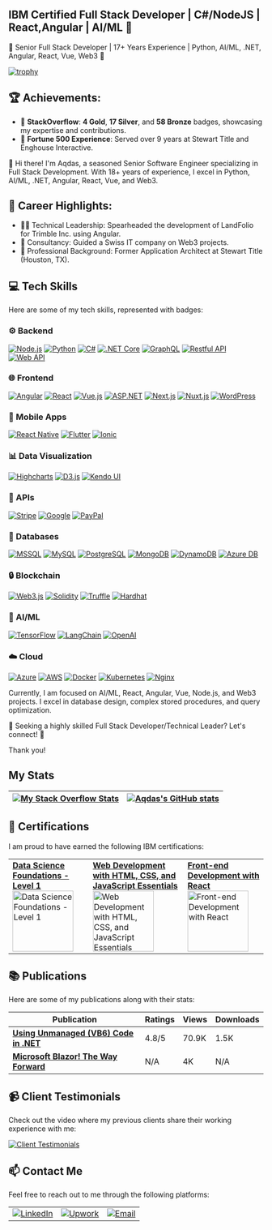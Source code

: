 ## IBM Certified Full Stack Developer | C#/NodeJS | React,Angular | AI/ML 👋


🌟 Senior Full Stack Developer | 17+ Years Experience | Python, AI/ML, .NET, Angular, React, Vue, Web3 🌟

[![trophy](https://github-profile-trophy.vercel.app/?username=aqiftekhar)](https://github.com/ryo-ma/github-profile-trophy)

## 🏆 Achievements:
- 🏅 **StackOverflow**: **4 Gold**, **17 Silver**, and **58 Bronze** badges, showcasing my expertise and contributions.
- 🌟 **Fortune 500 Experience**: Served over 9 years at Stewart Title and Enghouse Interactive.

👋 Hi there! I'm Aqdas, a seasoned Senior Software Engineer specializing in Full Stack Development. With 18+ years of experience, I excel in Python, AI/ML, .NET, Angular, React, Vue, and Web3.

## 🚀 Career Highlights:
- 👨‍💻 Technical Leadership: Spearheaded the development of LandFolio for Trimble Inc. using Angular.
- 💼 Consultancy: Guided a Swiss IT company on Web3 projects.
- 🏢 Professional Background: Former Application Architect at Stewart Title (Houston, TX).

## 💻 Tech Skills

Here are some of my tech skills, represented with badges:

### ⚙️ Backend
[![Node.js](https://img.shields.io/badge/Node.js-339933?style=for-the-badge&logo=node.js&logoColor=white)](https://nodejs.org/)
[![Python](https://img.shields.io/badge/Python-3776AB?style=for-the-badge&logo=python&logoColor=white)](https://www.python.org/)
[![C#](https://img.shields.io/badge/C%23-239120?style=for-the-badge&logo=c-sharp&logoColor=white)](https://docs.microsoft.com/en-us/dotnet/csharp/)
[![.NET Core](https://img.shields.io/badge/.NET%20Core-512BD4?style=for-the-badge&logo=dot-net&logoColor=white)](https://dotnet.microsoft.com/)
[![GraphQL](https://img.shields.io/badge/GraphQL-E10098?style=for-the-badge&logo=graphql&logoColor=white)](https://graphql.org/)
[![Restful API](https://img.shields.io/badge/RESTful%20API-25D366?style=for-the-badge&logo=api&logoColor=white)](https://en.wikipedia.org/wiki/Representational_state_transfer)
[![Web API](https://img.shields.io/badge/Web%20API-2E8B57?style=for-the-badge&logo=api&logoColor=white)](https://en.wikipedia.org/wiki/Web_API)

### 🌐 Frontend
[![Angular](https://img.shields.io/badge/Angular-DD0031?style=for-the-badge&logo=angular&logoColor=white)](https://angular.io/)
[![React](https://img.shields.io/badge/React-61DAFB?style=for-the-badge&logo=react&logoColor=white)](https://reactjs.org/)
[![Vue.js](https://img.shields.io/badge/Vue.js-4FC08D?style=for-the-badge&logo=vue.js&logoColor=white)](https://vuejs.org/)
[![ASP.NET](https://img.shields.io/badge/ASP.NET-5C2D91?style=for-the-badge&logo=aspnet&logoColor=white)](https://dotnet.microsoft.com/apps/aspnet)
[![Next.js](https://img.shields.io/badge/Next.js-000000?style=for-the-badge&logo=next.js&logoColor=white)](https://nextjs.org/)
[![Nuxt.js](https://img.shields.io/badge/Nuxt.js-00C58E?style=for-the-badge&logo=nuxt.js&logoColor=white)](https://nuxtjs.org/)
[![WordPress](https://img.shields.io/badge/WordPress-21759B?style=for-the-badge&logo=wordpress&logoColor=white)](https://wordpress.org/)

### 📱 Mobile Apps
[![React Native](https://img.shields.io/badge/React%20Native-20232A?style=for-the-badge&logo=react&logoColor=61DAFB)](https://reactnative.dev/)
[![Flutter](https://img.shields.io/badge/Flutter-02569B?style=for-the-badge&logo=flutter&logoColor=white)](https://flutter.dev/)
[![Ionic](https://img.shields.io/badge/Ionic-3880FF?style=for-the-badge&logo=ionic&logoColor=white)](https://ionicframework.com/)

### 📊 Data Visualization
[![Highcharts](https://img.shields.io/badge/Highcharts-6E6E6E?style=for-the-badge&logo=highcharts&logoColor=white)](https://www.highcharts.com/)
[![D3.js](https://img.shields.io/badge/D3.js-F9A825?style=for-the-badge&logo=d3.js&logoColor=white)](https://d3js.org/)
[![Kendo UI](https://img.shields.io/badge/Kendo%20UI-0082FC?style=for-the-badge&logo=kendo-ui&logoColor=white)](https://www.telerik.com/kendo-ui)

### 🔗 APIs
[![Stripe](https://img.shields.io/badge/Stripe-635BFF?style=for-the-badge&logo=stripe&logoColor=white)](https://stripe.com/)
[![Google](https://img.shields.io/badge/Google-4285F4?style=for-the-badge&logo=google&logoColor=white)](https://cloud.google.com/)
[![PayPal](https://img.shields.io/badge/PayPal-003087?style=for-the-badge&logo=paypal&logoColor=white)](https://www.paypal.com/)

### 💾 Databases
[![MSSQL](https://img.shields.io/badge/MSSQL-CC2927?style=for-the-badge&logo=microsoft-sql-server&logoColor=white)](https://www.microsoft.com/en-us/sql-server)
[![MySQL](https://img.shields.io/badge/MySQL-4479A1?style=for-the-badge&logo=mysql&logoColor=white)](https://www.mysql.com/)
[![PostgreSQL](https://img.shields.io/badge/PostgreSQL-336791?style=for-the-badge&logo=postgresql&logoColor=white)](https://www.postgresql.org/)
[![MongoDB](https://img.shields.io/badge/MongoDB-47A248?style=for-the-badge&logo=mongodb&logoColor=white)](https://www.mongodb.com/)
[![DynamoDB](https://img.shields.io/badge/DynamoDB-4053D6?style=for-the-badge&logo=amazon-dynamodb&logoColor=white)](https://aws.amazon.com/dynamodb/)
[![Azure DB](https://img.shields.io/badge/Azure%20DB-0089D6?style=for-the-badge&logo=azure&logoColor=white)](https://azure.microsoft.com/en-us/services/sql-database/)

### 🔒 Blockchain
[![Web3.js](https://img.shields.io/badge/Web3.js-F4A4D0?style=for-the-badge&logo=web3.js&logoColor=white)](https://web3js.org/)
[![Solidity](https://img.shields.io/badge/Solidity-363636?style=for-the-badge&logo=solidity&logoColor=white)](https://soliditylang.org/)
[![Truffle](https://img.shields.io/badge/Truffle-3D4F7A?style=for-the-badge&logo=truffle&logoColor=white)](https://www.trufflesuite.com/)
[![Hardhat](https://img.shields.io/badge/Hardhat-4D3C2D?style=for-the-badge&logo=hardhat&logoColor=white)](https://hardhat.org/)

### 🤖 AI/ML
[![TensorFlow](https://img.shields.io/badge/TensorFlow-FF6F00?style=for-the-badge&logo=tensorflow&logoColor=white)](https://www.tensorflow.org/)
[![LangChain](https://img.shields.io/badge/LangChain-007ACC?style=for-the-badge&logo=langchain&logoColor=white)](https://langchain.com/)
[![OpenAI](https://img.shields.io/badge/OpenAI-8C1D40?style=for-the-badge&logo=openai&logoColor=white)](https://openai.com/)

### ☁️ Cloud
[![Azure](https://img.shields.io/badge/Azure-0089D6?style=for-the-badge&logo=microsoft-azure&logoColor=white)](https://azure.microsoft.com/)
[![AWS](https://img.shields.io/badge/AWS-232F3E?style=for-the-badge&logo=amazonaws&logoColor=white)](https://aws.amazon.com/)
[![Docker](https://img.shields.io/badge/Docker-2496ED?style=for-the-badge&logo=docker&logoColor=white)](https://www.docker.com/)
[![Kubernetes](https://img.shields.io/badge/Kubernetes-326CE5?style=for-the-badge&logo=kubernetes&logoColor=white)](https://kubernetes.io/)
[![Nginx](https://img.shields.io/badge/Nginx-009639?style=for-the-badge&logo=nginx&logoColor=white)](https://www.nginx.com/)


Currently, I am focused on AI/ML, React, Angular, Vue, Node.js, and Web3 projects. I excel in database design, complex stored procedures, and query optimization.

🚀 Seeking a highly skilled Full Stack Developer/Technical Leader? Let's connect! 🚀

Thank you! 


## My Stats

| [![My Stack Overflow Stats](https://so-stats-kurt-liao.vercel.app/api?user=2871356)](https://github.com/kurt-liao/so-stats) | [![Aqdas's GitHub stats](https://github-readme-stats.vercel.app/api?username=aqiftekhar)](https://github.com/anuraghazra/github-readme-stats) |
| --- | --- |


## 📜 Certifications

I am proud to have earned the following IBM certifications:

<table>
  <tr>
    <td>
      <strong><a href="https://www.credly.com/badges/f66d29c7-b433-4e5f-b148-26d69719d16e/public_url">Data Science Foundations - Level 1</a></strong><br>
      <img src="https://images.credly.com/size/120x120/images/5ca7b236-6105-4154-ba22-c8ae12ec1d8c/Data_Sci_Found_Level_1_-_CC_-_2019.png" width="120" height="120" alt="Data Science Foundations - Level 1">
    </td>
    <td>
      <strong><a href="https://www.credly.com/badges/0ad7c236-a7f6-45b0-810e-ef8f34501111/public_url">Web Development with HTML, CSS, and JavaScript Essentials</a></strong><br>
      <img src="https://images.credly.com/size/120x120/images/2d1797d5-1de7-4778-8975-9e5c6ec73a1a/image.png" width="120" height="120" alt="Web Development with HTML, CSS, and JavaScript Essentials">
    </td>
    <td>
      <strong><a href="https://www.credly.com/badges/3649bcd8-5773-404d-a8f9-13dfa55d58ae/public_url">Front-end Development with React</a></strong><br>
      <img src="https://images.credly.com/size/120x120/images/6f458365-ea60-44e7-acdd-88d9dd114cf2/image.png" width="120" height="120" alt="Front-end Development with React">
    </td>
  </tr>
</table>


## 📚 Publications

Here are some of my publications along with their stats:

| Publication | Ratings | Views | Downloads |
| --- | --- | --- | --- |
| **[Using Unmanaged (VB6) Code in .NET](https://www.codeproject.com/Articles/154144/Using-Unmanaged-VB6-Code-in-NET)** | 4.8/5 | 70.9K | 1.5K |
| **[Microsoft Blazor! The Way Forward](https://www.linkedin.com/pulse/microsoft-blazor-way-forward-aqdas-iftekhar/)** | N/A | 4K | N/A |

## 📹 Client Testimonials

Check out the video where my previous clients share their working experience with me:

[![Client Testimonials](https://img.youtube.com/vi/XWAyUauDeoU/maxresdefault.jpg)](https://www.youtube.com/watch?v=XWAyUauDeoU)


## 📫 Contact Me

Feel free to reach out to me through the following platforms:

<table>
  <tr>
    <td>
      <a href="https://www.linkedin.com/in/aiftekhar/">
        <img src="https://img.shields.io/badge/LinkedIn-Connect-blue?style=for-the-badge&logo=linkedin" alt="LinkedIn">
      </a>
    </td>
    <td>
      <a href="https://www.upwork.com/freelancers/~014f46a668bd15b677/">
        <img src="https://img.shields.io/badge/Upwork-Hire%20Me-orange?style=for-the-badge&logo=upwork" alt="Upwork">
      </a>
    </td>
    <td>
      <a href="mailto:aqdasiftekhar@gmail.com">
        <img src="https://img.shields.io/badge/Email-Contact%20Me-red?style=for-the-badge&logo=gmail" alt="Email">
      </a>
    </td>
  </tr>
</table>
